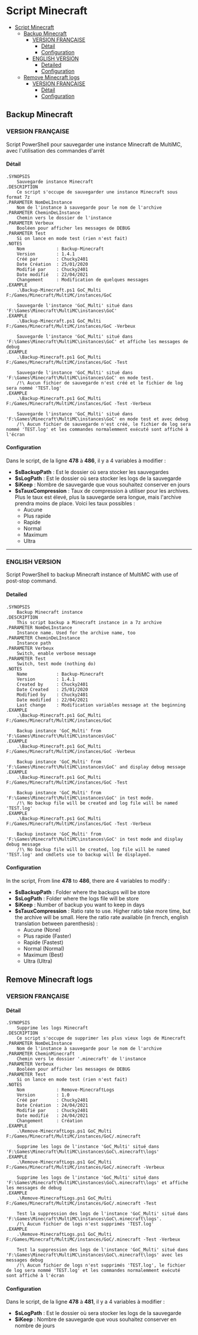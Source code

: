 # Script Minecraft

- [Script Minecraft](#script-minecraft)
  - [Backup Minecraft](#backup-minecraft)
    - [VERSION FRANÇAISE](#version-française)
      - [Détail](#détail)
      - [Configuration](#configuration)
    - [ENGLISH VERSION](#english-version)
      - [Detailed](#detailed)
      - [Configuration](#configuration-1)
  - [Remove Minecraft logs](#remove-minecraft-logs)
    - [VERSION FRANÇAISE](#version-française-1)
      - [Détail](#détail-1)
      - [Configuration](#configuration-2)

## Backup Minecraft

### VERSION FRANÇAISE

Script PowerShell pour sauvegarder une instance Minecraft de MultiMC, avec l'utilisation des commandes d'arrêt

#### Détail

    .SYNOPSIS
        Sauvegarde instance Minecraft
    .DESCRIPTION
        Ce script s'occupe de sauvegarder une instance Minecraft sous format 7z
    .PARAMETER NomDeLInstance
        Nom de l'instance à sauvegarde pour le nom de l'archive
    .PARAMETER CheminDeLInstance
        Chemin vers le dossier de l'instance
    .PARAMETER Verbeux
        Booléen pour afficher les messages de DEBUG
    .PARAMETER Test
        Si on lance en mode test (rien n'est fait)
    .NOTES
        Nom            : Backup-Minecraft
        Version        : 1.4.1
        Créé par       : Chucky2401
        Date Création  : 25/01/2020
        Modifié par    : Chucky2401
        Date modifié   : 22/04/2021
        Changement     : Modification de quelques messages
    .EXAMPLE
        .\Backup-Minecraft.ps1 GoC_Multi F:/Games/Minecraft/MultiMC/instances/GoC
        
        Sauvegarde l'instance 'GoC_Multi' situé dans 'F:\Games\Minecraft\MultiMC\instances\GoC'
    .EXAMPLE
        .\Backup-Minecraft.ps1 GoC_Multi F:/Games/Minecraft/MultiMC/instances/GoC -Verbeux

        Sauvegarde l'instance 'GoC_Multi' situé dans 'F:\Games\Minecraft\MultiMC\instances\GoC' et affiche les messages de debug
    .EXAMPLE
        .\Backup-Minecraft.ps1 GoC_Multi F:/Games/Minecraft/MultiMC/instances/GoC -Test

        Sauvegarde l'instance 'GoC_Multi' situé dans 'F:\Games\Minecraft\MultiMC\instances\GoC' en mode test.
        /!\ Aucun fichier de sauvegarde n'est créé et le fichier de log sera nommé 'TEST.log'
    .EXAMPLE
        .\Backup-Minecraft.ps1 GoC_Multi F:/Games/Minecraft/MultiMC/instances/GoC -Test -Verbeux

        Sauvegarde l'instance 'GoC_Multi' situé dans 'F:\Games\Minecraft\MultiMC\instances\GoC' en mode test et avec debug
        /!\ Aucun fichier de sauvegarde n'est créé, le fichier de log sera nommé 'TEST.log' et les commandes normalemment exécuté sont affiché à l'écran

#### Configuration

Dans le script, de la ligne **478** à **486**, il y a 4 variables à modifier :

- **$sBackupPath** : Est le dossier où sera stocker les sauvegardes
- **$sLogPath** : Est le dossier où sera stocker les logs de la sauvegarde
- **$iKeep** : Nombre de sauvegarde que vous souhaitez conserver en jours
- **$sTauxCompression** : Taux de compression à utiliser pour les archives. Plus le taux est élevé, plus la sauvegarde sera longue, mais l'archive prendra moins de place. Voici les taux possibles :
  - Aucune
  - Plus rapide
  - Rapide
  - Normal
  - Maximum
  - Ultra

---

### ENGLISH VERSION

Script PowerShell to backup Minecraft instance of MultiMC with use of post-stop command.

#### Detailed

    .SYNOPSIS
        Backup Minecraft instance
    .DESCRIPTION
        This script backup a Minecraft instance in a 7z archive
    .PARAMETER NomDeLInstance
        Instance name. Used for the archive name, too
    .PARAMETER CheminDeLInstance
        Instance path
    .PARAMETER Verbeux
        Switch, enable verbose message
    .PARAMETER Test
        Switch, test mode (nothing do)
    .NOTES
        Name           : Backup-Minecraft
        Version        : 1.4.1
        Created by     : Chucky2401
        Date Created   : 25/01/2020
        Modified by    : Chucky2401
        Date modified  : 22/04/2021
        Last change    : Modification variables message at the beginning
    .EXAMPLE
        .\Backup-Minecraft.ps1 GoC_Multi F:/Games/Minecraft/MultiMC/instances/GoC
        
        Backup instance 'GoC_Multi' from 'F:\Games\Minecraft\MultiMC\instances\GoC'
    .EXAMPLE
        .\Backup-Minecraft.ps1 GoC_Multi F:/Games/Minecraft/MultiMC/instances/GoC -Verbeux

        Backup instance 'GoC_Multi' from 'F:\Games\Minecraft\MultiMC\instances\GoC' and display debug message
    .EXAMPLE
        .\Backup-Minecraft.ps1 GoC_Multi F:/Games/Minecraft/MultiMC/instances/GoC -Test

        Backup instance 'GoC_Multi' from 'F:\Games\Minecraft\MultiMC\instances\GoC' in test mode.
        /!\ No backup file will be created and log file will be named 'TEST.log'
    .EXAMPLE
        .\Backup-Minecraft.ps1 GoC_Multi F:/Games/Minecraft/MultiMC/instances/GoC -Test -Verbeux

        Backup instance 'GoC_Multi' from 'F:\Games\Minecraft\MultiMC\instances\GoC' in test mode and display debug message
        /!\ No backup file will be created, log file will be named 'TEST.log' and cmdlets use to backup will be displayed.

#### Configuration

In the script, From line **478** to **486**, there are 4 variables to modify :

- **$sBackupPath** : Folder where the backups will be store
- **$sLogPath** : Folder where the logs file will be store
- **$iKeep** : Number of backup you want to keep in days
- **$sTauxCompression** : Ratio rate to use. Higher ratio take more time, but the archive will be small. Here the ratio rate available (in french, english translation between parenthesis) :
  - Aucune (None)
  - Plus rapide (Faster)
  - Rapide (Fastest)
  - Normal (Normal)
  - Maximum (Best)
  - Ultra (Ultra)

## Remove Minecraft logs

### VERSION FRANÇAISE

#### Détail

    .SYNOPSIS
        Supprime les logs Minecraft
    .DESCRIPTION
        Ce script s'occupe de supprimer les plus vieux logs de Minecraft
    .PARAMETER NomDeLInstance
        Nom de l'instance à sauvegarde pour le nom de l'archive
    .PARAMETER CheminMinecraft
        Chemin vers le dossier '.minecraft' de l'instance
    .PARAMETER Verbeux
        Booléen pour afficher les messages de DEBUG
    .PARAMETER Test
        Si on lance en mode test (rien n'est fait)
    .NOTES
        Nom            : Remove-MinecraftLogs
        Version        : 1.0
        Créé par       : Chucky2401
        Date Création  : 24/04/2021
        Modifié par    : Chucky2401
        Date modifié   : 24/04/2021
        Changement     : Création
    .EXAMPLE
        .\Remove-MinecraftLogs.ps1 GoC_Multi F:/Games/Minecraft/MultiMC/instances/GoC/.minecraft
        
        Supprime les logs de l'instance 'GoC_Multi' situé dans 'F:\Games\Minecraft\MultiMC\instances\GoC\.minecraft\logs'
    .EXAMPLE
        .\Remove-MinecraftLogs.ps1 GoC_Multi F:/Games/Minecraft/MultiMC/instances/GoC/.minecraft -Verbeux

        Supprime les logs de l'instance 'GoC_Multi' situé dans 'F:\Games\Minecraft\MultiMC\instances\GoC\.minecraft\logs' et affiche les messages de debug
    .EXAMPLE
        .\Remove-MinecraftLogs.ps1 GoC_Multi F:/Games/Minecraft/MultiMC/instances/GoC/.minecraft -Test

        Test la suppression des logs de l'instance 'GoC_Multi' situé dans 'F:\Games\Minecraft\MultiMC\instances\GoC\.minecraft\logs'.
        /!\ Aucun fichier de logs n'est supprimés 'TEST.log'
    .EXAMPLE
        .\Remove-MinecraftLogs.ps1 GoC_Multi F:/Games/Minecraft/MultiMC/instances/GoC/.minecraft -Test -Verbeux

        Test la suppression des logs de l'instance 'GoC_Multi' situé dans 'F:\Games\Minecraft\MultiMC\instances\GoC\.minecraft\logs' avec les messages debug
        /!\ Aucun fichier de logs n'est supprimés 'TEST.log', le fichier de log sera nommé 'TEST.log' et les commandes normalemment exécuté sont affiché à l'écran

#### Configuration

Dans le script, de la ligne **478** à **481**, il y a 4 variables à modifier :

- **$sLogPath** : Est le dossier où sera stocker les logs de la sauvegarde
- **$iKeep** : Nombre de sauvegarde que vous souhaitez conserver en nombre de jours
